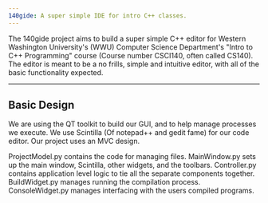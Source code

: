 ```yaml
---
140gide: A super simple IDE for intro C++ classes.
---
```


The 140gide project aims to build a super simple C++ editor for Western 
Washington University's (WWU) Computer Science Department's "Intro to C++ Programming" 
course (Course number CSCI140, often called CS140). The editor is meant to be a no frills, 
simple and intuitive editor, with all of the basic functionality expected.

---
Basic Design
---



We are using the QT toolkit to build our GUI, and to help manage processes we execute. 
We use Scintilla (Of notepad++ and gedit fame) for our code editor. Our project uses an MVC design. 

ProjectModel.py contains the code for managing files. 
MainWindow.py sets up the main window, Scintilla, other widgets, and the toolbars. 
Controller.py contains application level logic to tie all the separate components together. 
BuildWidget.py manages running the compilation process.
ConsoleWidget.py manages interfacing with the users compiled programs.